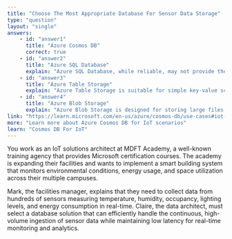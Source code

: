 ```yaml
---
title: "Choose The Most Appropriate Database For Sensor Data Storage"
type: "question"
layout: "single"
answers:
    - id: "answer1"
      title: "Azure Cosmos DB"
      correct: true
    - id: "answer2"
      title: "Azure SQL Database"
      explain: "Azure SQL Database, while reliable, may not provide the extremely low latency and high scalability required for ingesting vast amounts of sensor data from IoT devices in real-time."
    - id: "answer3"
      title: "Azure Table Storage"
      explain: "Azure Table Storage is suitable for simple key-value scenarios but lacks the advanced querying, global distribution, and low-latency capabilities needed for complex sensor data analytics."
    - id: "answer4"
      title: "Azure Blob Storage"
      explain: "Azure Blob Storage is designed for storing large files and unstructured data but is not optimized for the high-frequency, low-latency data ingestion typical of sensor arrays."
link: "https://learn.microsoft.com/en-us/azure/cosmos-db/use-cases#iot-and-telematics"
more: "Learn more about Azure Cosmos DB for IoT scenarios"
learn: "Cosmos DB For IoT"
---
```


You work as an IoT solutions architect at MDFT Academy, a well-known training agency that provides Microsoft certification courses. The academy is expanding their facilities and wants to implement a smart building system that monitors environmental conditions, energy usage, and space utilization across their multiple campuses.

Mark, the facilities manager, explains that they need to collect data from hundreds of sensors measuring temperature, humidity, occupancy, lighting levels, and energy consumption in real-time. Claire, the data architect, must select a database solution that can efficiently handle the continuous, high-volume ingestion of sensor data while maintaining low latency for real-time monitoring and analytics.
